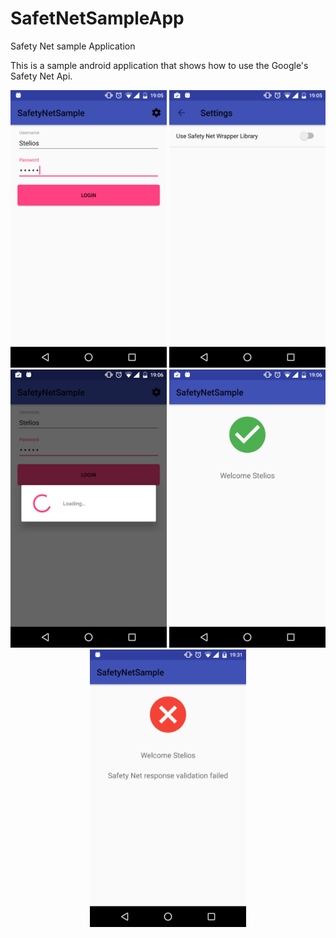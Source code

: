 # SafetNetSampleApp
Safety Net sample Application

This is a sample android application that shows how to use the Google's Safety Net Api.

<p align="center">
  <img src="https://github.com/Vivecstel/SafetNetSampleApp/blob/master/Images/1.png" width="250"/>
  <img src="https://github.com/Vivecstel/SafetNetSampleApp/blob/master/Images/2.png" width="250"/>
  <img src="https://github.com/Vivecstel/SafetNetSampleApp/blob/master/Images/3.png" width="250"/>
  <img src="https://github.com/Vivecstel/SafetNetSampleApp/blob/master/Images/4.png" width="250"/>
  <img src="https://github.com/Vivecstel/SafetNetSampleApp/blob/master/Images/5.png" width="250"/>
</p>
